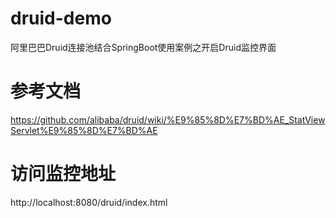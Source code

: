 # druid-demo
阿里巴巴Druid连接池结合SpringBoot使用案例之开启Druid监控界面
# 参考文档
https://github.com/alibaba/druid/wiki/%E9%85%8D%E7%BD%AE_StatViewServlet%E9%85%8D%E7%BD%AE
# 访问监控地址
http://localhost:8080/druid/index.html